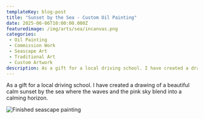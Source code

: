 ```yaml
---
templateKey: blog-post
title: "Sunset by the Sea - Custom Oil Painting"
date: 2025-06-06T10:00:00.000Z
featuredimage: /img/arts/sea/incanvas.png
categories:
 - Oil Painting
 - Commission Work
 - Seascape Art
 - Traditional Art
 - Custom Artwork
description: As a gift for a local driving school. I have created a drawing of a beautiful calm sunset by the sea where the waves and the pink sky blend into a calming horizon.
---
```


As a gift for a local driving school. I have created a drawing of a beautiful calm sunset by the sea where the waves and the pink sky blend into a calming horizon.

![Finished seascape painting](/img/arts/sea/restored.png)
